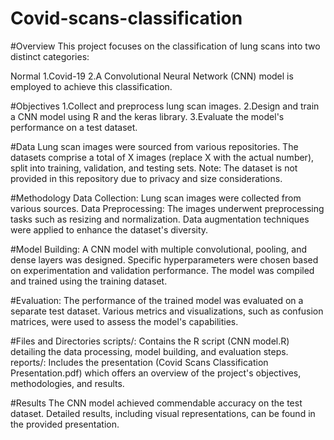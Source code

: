 # Covid-scans-classification

#Overview
This project focuses on the classification of lung scans into two distinct categories:

Normal
1.Covid-19
2.A Convolutional Neural Network (CNN) model is employed to achieve this classification.

#Objectives
1.Collect and preprocess lung scan images.
2.Design and train a CNN model using R and the keras library.
3.Evaluate the model's performance on a test dataset.

#Data
Lung scan images were sourced from various repositories. The datasets comprise a total of X images (replace X with the actual number), split into training, validation, and testing sets. Note: The dataset is not provided in this repository due to privacy and size considerations.

#Methodology
Data Collection: Lung scan images were collected from various sources.
Data Preprocessing:
The images underwent preprocessing tasks such as resizing and normalization.
Data augmentation techniques were applied to enhance the dataset's diversity.

#Model Building:
A CNN model with multiple convolutional, pooling, and dense layers was designed.
Specific hyperparameters were chosen based on experimentation and validation performance.
The model was compiled and trained using the training dataset.

#Evaluation:
The performance of the trained model was evaluated on a separate test dataset.
Various metrics and visualizations, such as confusion matrices, were used to assess the model's capabilities.

#Files and Directories
scripts/: Contains the R script (CNN model.R) detailing the data processing, model building, and evaluation steps.
reports/: Includes the presentation (Covid Scans Classification Presentation.pdf) which offers an overview of the project's objectives, methodologies, and results.

#Results
The CNN model achieved commendable accuracy on the test dataset. Detailed results, including visual representations, can be found in the provided presentation.

